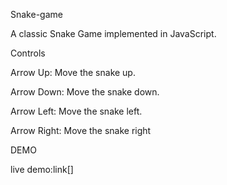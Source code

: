 Snake-game

A classic Snake Game implemented in JavaScript.

Controls

Arrow Up: Move the snake up.

Arrow Down: Move the snake down.

Arrow Left: Move the snake left.

Arrow Right: Move the snake right

DEMO

live demo:link[]
